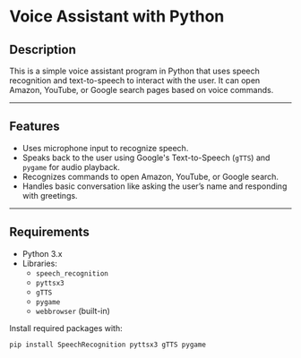 # Voice Assistant with Python

## Description
This is a simple voice assistant program in Python that uses speech recognition and text-to-speech to interact with the user. It can open Amazon, YouTube, or Google search pages based on voice commands.

---

## Features

- Uses microphone input to recognize speech.
- Speaks back to the user using Google's Text-to-Speech (`gTTS`) and `pygame` for audio playback.
- Recognizes commands to open Amazon, YouTube, or Google search.
- Handles basic conversation like asking the user’s name and responding with greetings.

---

## Requirements

- Python 3.x
- Libraries:
  - `speech_recognition`
  - `pyttsx3`
  - `gTTS`
  - `pygame`
  - `webbrowser` (built-in)

Install required packages with:

```bash
pip install SpeechRecognition pyttsx3 gTTS pygame
```